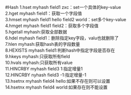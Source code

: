 #Hash
1.hset myhash field1 zxc：set一个具体的key-value  
2.hget myhash field1：获取一个字段值  
3.hmset myhash field1 hello field2 world：set多个key-value  
4.hmget myhash field1 field2：获取多个字段值  
5.hgetall myhash:获取全部数据  
6.hdel myhash field1：删除指定key字段，valu也就删除了  
7.hlen myhash:获取hash表的字段数量  
8.HEXISTS myhash field1:判断hash中指定字段是否存在  
9.hkeys myhash:只获取所有field  
10.hvals myhash:只获取所有value  
11.HINCRBY myhash field3 1:指定增量1  
12.HINCRBY nyhash field3 -1:指定增量-1  
13.hsetnx myhash field4 hello:如果不存在则可以设置  
14.hsetnx myhash field4 world:如果存在则不能设置  